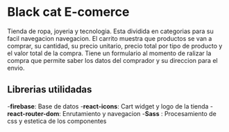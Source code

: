 # Black cat E-comerce

Tienda de ropa, joyeria y tecnologia. Esta dividida en categorias para su facil navegacion navegacion. El carrito muestra que productos se van a comprar, su cantidad, su precio unitario, precio total por tipo de producto y el valor total de la compra. Tiene un formulario al momento de ralizar la compra que permite saber los datos del comprador  y su direccion para el envio.

## Librerias utilidadas

-**firebase**: Base de datos
-**react-icons**: Cart widget y logo de la tienda
-**react-router-dom**: Enrutamiento y navegacion
-**Sass** : Procesamiento de css y estetica de los componentes